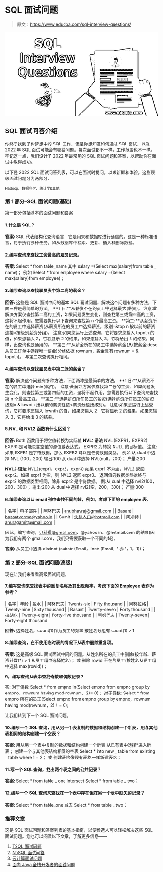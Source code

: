 # SQL 面试问题

> 原文：<https://www.educba.com/sql-interview-questions/>

![SQL Interview Questions](img/f0be4844859480d9e0bac16c48cf498c.png)



## SQL 面试问答介绍

你终于找到了你梦想中的 SQL 工作，但是你想知道如何通过 SQL 面试，以及 2022 年 SQL 面试可能会有哪些问题。每次面试都不一样，工作范围也不一样。牢记这一点，我们设计了 2022 年最常见的 SQL 面试问题和答案，以帮助你在面试中取得成功。

以下是 2022 SQL 面试问答列表，可以在面试时提问，以求新鲜和体验。这些顶级面试问题分为两部分:

<small>Hadoop、数据科学、统计学&其他</small>

### 第 1 部分–SQL 面试问题(基础)

第一部分包括基本的面试问题和答案

#### 1.什么是 SQL？

**答案:**
SQL 代表结构化查询语言，它是用来和数据库进行通信的。这是一种标准语言，用于执行多种任务，如从数据库中检索、更新、插入和删除数据。

#### 2.编写查询来查找工资最高的雇员记录。

**答案:**
Select * from table_name 其中 salary =(Select max(salary)from table _ name)；
例如
Select * from employee where salary =(Select max(salary)from employee)；

#### 3.编写查询以查找雇员表中第二高的薪金？

**回答:**
这些是 SQL 面试中问的基本 SQL 面试问题。解决这个问题有多种方法，下面三种是最简单的方法。
**1 日:**从薪资不在的员工中选择最大(薪资)。
注意:此解决方案仅查找第二高的工资，如果问题发生变化，则查找第三或第四高的工资，这将不起作用。您需要执行以下查询来查找第 n 个最高工资。
**第二:**从薪资所在的员工中选择薪资(从薪资所在的员工中选择薪资，级别=&top n 按以前的薪资连接>按级别薪资分组)。
注意:如果您运行上述查询，它将要求您输入 topnth 的值，如果您输入 2，它将显示 2 的结果，如果您输入 3，它将给出 3 的结果。同样，此查询也是通用的。
**第三:**从薪金所在的员工中选择薪金(从(按薪金 desc 从员工订单中选择唯一薪金)分组依据 rownum，薪金具有 rownum = & topnth)。
与第二次查询执行相同。

#### 4.编写查询以查找雇员表中第二低的薪金？

**答案:**
解决这个问题有多种方法，下面两种是最简单的方法。
**1 日:**从薪资不在的员工中选择 min(薪资)。
注意:此解决方案仅查找第二低的工资，如果问题发生变化，则查找第三或第四低的工资，这将不起作用。您需要执行以下查询来查找第 n 个最高工资。
**第二:**选择薪资所在员工的薪资(选择薪资所在员工的薪资级别= & lownth 按以前的薪资连接<薪资分组按级别)。
注意:如果您运行上述查询，它将要求您输入 lownth 的值，如果您输入 2，它将显示 2 的结果，如果您输入 3，它将给出 3 的结果。

#### 5.NVL 和 NVL2 函数有什么区别？

**回答:**
Both 函数用于将空值转换为实际值
**NVL:** **语法**
NVL (EXPR1，EXPR2)
EXPR1:是可能包含空值的源值或表达式。
EXPR2:为转换 NULL 的目标值。
注意:如果 EXPR1 是字符数据，那么 EXPR2 可以是任何数据类型。
例如:从 dual 中选择 NVL (100，200)
输出:100
从 dual 中选择 NVL(null，200)；
产量:200

**NVL2:语法**
NVL2(expr1，expr2，expr3)
如果 expr1 不为空，NVL2 返回 expr2。如果 expr1 为空，则 NVL2 返回 expr3。
返回值的数据类型始终与 expr2 的数据类型相同，除非 expr2 是字符数据。
例:从 dual 中选择 nvl2(100，200，300)；
输出:200
从 dual 中选择 nvl2(空，200，300)；
产量:300

#### 6.编写查询以从 email 列中查找不同的域，例如，考虑下面的 employee 表。

| 名字 | 电子邮件 |
| 阿努巴夫 | [anubhavraj@gmail.com](mailto:anubhavraj@gmail.com) |
| Basant | [basantverma@yahoo.in](mailto:basantverma@yahoo.in) |
| Sumit | [失踪人口@hotmail.com](mailto:Sumitsinha@hotmail.com) |
| 阿米特 | [anuragamit@gmail.com](mailto:anuragamit@gmail.com) |

因此，编写查询，只获得@gmail.com、@yahoo.in、@hotmail.com 的结果(因为我们有两个 gmail.com，我们只需要获取一个不同的域)。

**答案:**
从员工中选择 distinct (substr (Email，Instr (Email，' @ '，1，1))；

### 第 2 部分–SQL 面试问题(高级)

现在让我们来看看高级面试问题。

#### 7.编写查询来查找表中的重复名称及其出现频率，考虑下面的 Employee 表作为参考？

| 名字 | 年龄 | 薪水 |
| 阿努巴夫 | Twenty-six | Fifty thousand |
| 阿努拉格 | Twenty-nine | Sixty thousand |
| Basant | Twenty-seven | Forty thousand |
| 拉胡尔 | Twenty-eight | Forty-five thousand |
| 阿努巴夫 | Twenty-seven | Forty-eight thousand |

**回答:**
选择姓名，count(1)作为员工的频率
按姓名分组有 count(1) > 1

#### 8.编写查询，在不使用临时表的情况下从表中删除重复项。

**答案:**
这是高级 SQL 面试面试中问的问题。从姓名所在的员工中删除(按年龄、薪资计数(*) > 1 从员工组中选择姓名)；
或
删除 rowid 不在的员工(按姓名从员工组中选择 max(rowid))；

**9。编写查询从表中查找奇数和偶数记录？**

答:
对于偶数
Select * from empno in(Select empno from empno group by empno，rownum having mod(rownum，2)= 0)；
对于奇数:
Select * from empno 所在的员工(Select empno from empno group by empno，rownum having mod(rownum，2)！= 0);

让我们转到下一个 SQL 面试问题。

#### 10.编写一个 SQL 查询，用从另一个表复制的数据和结构创建一个新表，用与其他表相同的结构创建一个空表？

**答案:**
用从另一个表中复制的数据和结构创建一个新表
从已有表中选择*进入新表；
创建一个与其他表结构相同的空表
Select * into new _ table from existing _ table where 1 = 2；
或
创建表格像现有表格一样新建表格；

#### 11.写一个 SQL 查询，找出两个表之间的公共记录？

**答案:**
Select * from table _ one
Intersect
Select * from table _ two；

#### 12.编写一个 SQL 查询来查找在一个表中存在但在另一个表中缺失的记录？

**答案:**
Select * from table_one
减去
Select * from table _ two；

### 推荐文章

这是 SQL 面试问题和答案列表的基本指南，以便候选人可以轻松解决这些 SQL 面试问题。您也可以阅读以下文章，了解更多信息——

1.  [TSQL 面试问题](https://www.educba.com/tsql-interview-questions/)
2.  [NoSQL 面试问答](https://www.educba.com/nosql-interview-questions/)
3.  [云计算面试问题](https://www.educba.com/cloud-computing-interview-questions/)
4.  [面向 Java 全栈开发者的面试问题](https://www.educba.com/course/interview-question-for-java-full-stack-developer/)





